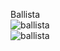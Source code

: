 Ballista<br/>![ballista](https://users.ece.cmu.edu/~koopman/ballista/pics/ballist1.gif)<br/>![ballista](http://etc.usf.edu/clipart/79400/79420/79420_catapult_md.gif)
